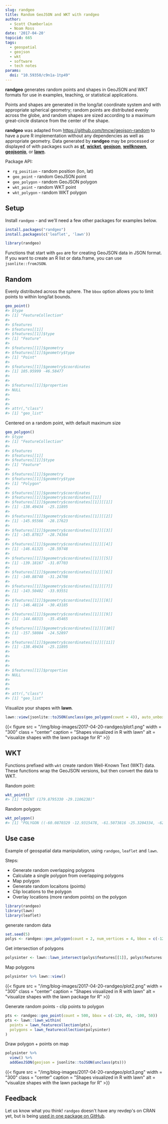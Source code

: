 ```yaml
---
slug: randgeo
title: Random GeoJSON and WKT with randgeo
author:
  - Scott Chamberlain
  - Noam Ross
date: '2017-04-20'
topicid: 665
tags:
  - geospatial
  - geojson
  - wkt
  - software
  - tech notes
params:
  doi: "10.59350/c9n1a-1tp49"
---
```




**randgeo** generates random points and shapes in GeoJSON and WKT formats for
use in examples, teaching, or statistical applications.

Points and shapes are generated in the long/lat coordinate system and with
appropriate spherical geometry; random points are distributed evenly across
the globe, and random shapes are sized according to a maximum great-circle
distance from the center of the shape.

**randgeo** was adapted from <https://github.com/tmcw/geojson-random> to have
a pure R implementation without any dependencies as well as appropriate
geometry. Data generated by **randgeo** may be processed or displayed of with
packages such as [**sf**](https://cran.r-project.org/package=sf),
[**wicket**](https://cran.r-project.org/package=wicket),
[**geojson**](https://cran.r-project.org/package=geojson),
[**wellknown**](https://cran.r-project.org/package=wellknown),
[**geojsonio**](https://cran.r-project.org/package=geojsonio), or
[**lawn**](https://cran.r-project.org/package=lawn).

Package API:

* `rg_position` - random position (lon, lat)
* `geo_point` - random GeoJSON point
* `geo_polygon` - random GeoJSON polygon
* `wkt_point` - random WKT point
* `wkt_polygon` - random WKT polygon


## Setup

Install `randgeo` - and we'll need a few other packages for examples below.


```r
install.packages("randgeo")
install.packages(c('leaflet', 'lawn'))
```


```r
library(randgeo)
```

Functions that start with `geo` are for creating GeoJSON data in JSON format.
If you want to create an R list or data.frame, you can use `jsonlite::fromJSON`.

## Random

Evenly distributed across the sphere.  The `bbox` option allows
you to limit points to within long/lat bounds.


```r
geo_point()
#> $type
#> [1] "FeatureCollection"
#>
#> $features
#> $features[[1]]
#> $features[[1]]$type
#> [1] "Feature"
#>
#> $features[[1]]$geometry
#> $features[[1]]$geometry$type
#> [1] "Point"
#>
#> $features[[1]]$geometry$coordinates
#> [1] 105.95999 -46.58477
#>
#>
#> $features[[1]]$properties
#> NULL
#>
#>
#>
#> attr(,"class")
#> [1] "geo_list"
```


Centered on a random point, with default maximum size


```r
geo_polygon()
#> $type
#> [1] "FeatureCollection"
#>
#> $features
#> $features[[1]]
#> $features[[1]]$type
#> [1] "Feature"
#>
#> $features[[1]]$geometry
#> $features[[1]]$geometry$type
#> [1] "Polygon"
#>
#> $features[[1]]$geometry$coordinates
#> $features[[1]]$geometry$coordinates[[1]]
#> $features[[1]]$geometry$coordinates[[1]][[1]]
#> [1] -138.49434  -25.11895
#>
#> $features[[1]]$geometry$coordinates[[1]][[2]]
#> [1] -145.95566  -28.17623
#>
#> $features[[1]]$geometry$coordinates[[1]][[3]]
#> [1] -145.87817  -28.74364
#>
#> $features[[1]]$geometry$coordinates[[1]][[4]]
#> [1] -146.61325  -28.59748
#>
#> $features[[1]]$geometry$coordinates[[1]][[5]]
#> [1] -139.18167  -31.07703
#>
#> $features[[1]]$geometry$coordinates[[1]][[6]]
#> [1] -140.88748  -31.24708
#>
#> $features[[1]]$geometry$coordinates[[1]][[7]]
#> [1] -143.50402  -33.93551
#>
#> $features[[1]]$geometry$coordinates[[1]][[8]]
#> [1] -146.48114  -30.43185
#>
#> $features[[1]]$geometry$coordinates[[1]][[9]]
#> [1] -144.68315  -35.45465
#>
#> $features[[1]]$geometry$coordinates[[1]][[10]]
#> [1] -157.58084  -24.52897
#>
#> $features[[1]]$geometry$coordinates[[1]][[11]]
#> [1] -138.49434  -25.11895
#>
#>
#>
#>
#> $features[[1]]$properties
#> NULL
#>
#>
#>
#> attr(,"class")
#> [1] "geo_list"
```

Visualize your shapes with **lawn**.


```r
lawn::view(jsonlite::toJSON(unclass(geo_polygon(count = 4)), auto_unbox = TRUE))
```

{{< figure src = "/img/blog-images/2017-04-20-randgeo/plot1.png" width = "300" class = "center" caption = "Shapes visualized in R with lawn" alt = "visualize shapes with the lawn package for R" >}}


## WKT

Functions prefixed with `wkt` create random Well-Known Text (WKT) data. These functions
wrap the GeoJSON versions, but then convert the data to WKT.

Random point:


```r
wkt_point()
#> [1] "POINT (179.8795330 -29.1106238)"
```

Random polygon:


```r
wkt_polygon()
#> [1] "POLYGON ((-60.0870329 -12.9315478, -61.5073816 -25.3204334, -62.6987366 -24.5766272, -64.1853669 -24.0497260, -67.7152546 -27.4752321, -68.4190340 -26.9510818, -67.6018452 -21.5489551, -64.3083560 -21.6772242, -63.1471630 -21.9415438, -64.1137279 -14.2398013, -60.0870329 -12.9315478))"
```


## Use case

Example of geospatial data manipulation, using `randgeo`, `leaflet` and
`lawn`.

Steps:

* Generate random overlapping polygons
* Calculate a single polygon from overlapping polygons
* Map polygon
* Generate random locaitons (points)
* Clip locations to the polygon
* Overlay locations (more random points) on the polygon


```r
library(randgeo)
library(lawn)
library(leaflet)
```

generate random data


```r
set.seed(5)
polys <- randgeo::geo_polygon(count = 2, num_vertices = 4, bbox = c(-120, 40, -100, 50))
```

Get intersection of polygons


```r
polysinter <- lawn::lawn_intersect(polys$features[[1]], polys$features[[2]])
```

Map polygons


```r
polysinter %>% lawn::view()
```

{{< figure src = "/img/blog-images/2017-04-20-randgeo/plot2.png" width = "300" class = "center" caption = "Shapes visualized in R with lawn" alt = "visualize shapes with the lawn package for R" >}}

Generate random points - clip points to polygon


```r
pts <- randgeo::geo_point(count = 500, bbox = c(-120, 40, -100, 50))
pts <- lawn::lawn_within(
  points = lawn_featurecollection(pts),
  polygons = lawn_featurecollection(polysinter)
)
```

Draw polygon + points on map


```r
polysinter %>%
  view() %>%
  addGeoJSON(geojson = jsonlite::toJSON(unclass(pts)))
```

{{< figure src = "/img/blog-images/2017-04-20-randgeo/plot3.png" width = "300" class = "center" caption = "Shapes visualized in R with lawn" alt = "visualize shapes with the lawn package for R" >}}

## Feedback

Let us know what you think!  `randgeo` doesn't have any revdep's on CRAN yet, but
is being [used in one package on GitHub](https://github.com/search?utf8=%E2%9C%93&q=%22randgeo%22+language%3AR+-user%3Acran+-user%3Aropensci&type=Code).
